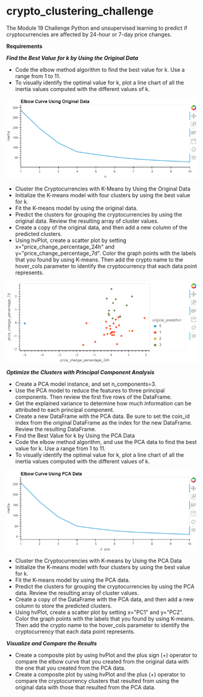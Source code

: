 # crypto_clustering_challenge
The Module 19 Challenge Python and unsupervised learning to predict if cryptocurrencies are affected by 24-hour or 7-day price changes.

**Requirements**<br>

***Find the Best Value for k by Using the Original Data***
- Code the elbow method algorithm to find the best value for k. Use a range from 1 to 11.
- To visually identify the optimal value for k, plot a line chart of all the inertia values computed with the different values of k. <br>

![image](https://github.com/RachaelCaldwell/crypto_clustering/blob/main/Resources/elbow_original.png?raw=true)
- Cluster the Cryptocurrencies with K-Means by Using the Original Data
- Initialize the K-means model with four clusters by using the best value for k.
- Fit the K-means model by using the original data.
- Predict the clusters for grouping the cryptocurrencies by using the original data. Review the resulting array of cluster values.
- Create a copy of the original data, and then add a new column of the predicted clusters.
- Using hvPlot, create a scatter plot by setting x="price_change_percentage_24h" and y="price_change_percentage_7d". Color the graph points with the labels that you found by using K-means. Then add the crypto name to the hover_cols parameter to identify the cryptocurrency that each data point represents. <br>

![image](https://github.com/RachaelCaldwell/crypto_clustering/blob/main/Resources/scatter_original.png?raw=true)

***Optimize the Clusters with Principal Component Analysis***
- Create a PCA model instance, and set n_components=3.
- Use the PCA model to reduce the features to three principal components. Then review the first five rows of the DataFrame.
- Get the explained variance to determine how much information can be attributed to each principal component.
- Create a new DataFrame with the PCA data. Be sure to set the coin_id index from the original DataFrame as the index for the new DataFrame. Review the resulting DataFrame.
- Find the Best Value for k by Using the PCA Data
- Code the elbow method algorithm, and use the PCA data to find the best value for k. Use a range from 1 to 11.
- To visually identify the optimal value for k, plot a line chart of all the inertia values computed with the different values of k.<br>

![image](https://github.com/RachaelCaldwell/crypto_clustering/blob/main/Resources/elbow_pca.png?raw=true)
- Cluster the Cryptocurrencies with K-means by Using the PCA Data
- Initialize the K-means model with four clusters by using the best value for k.
- Fit the K-means model by using the PCA data.
- Predict the clusters for grouping the cryptocurrencies by using the PCA data. Review the resulting array of cluster values.
- Create a copy of the DataFrame with the PCA data, and then add a new column to store the predicted clusters.
- Using hvPlot, create a scatter plot by setting x="PC1" and y="PC2". Color the graph points with the labels that you found by using K-means. Then add the crypto name to the hover_cols parameter to identify the cryptocurrency that each data point represents.

***Visualize and Compare the Results***
- Create a composite plot by using hvPlot and the plus sign (+) operator to compare the elbow curve that you created from the original data with the one that you created from the PCA data.
- Create a composite plot by using hvPlot and the plus (+) operator to compare the cryptocurrency clusters that resulted from using the original data with those that resulted from the PCA data. 
